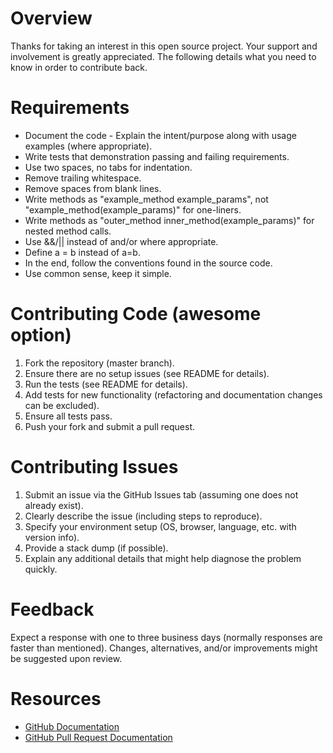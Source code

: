 # Overview

Thanks for taking an interest in this open source project. Your support
and involvement is greatly appreciated.  The following details what you need to know
in order to contribute back.

# Requirements

* Document the code - Explain the intent/purpose along with usage examples (where appropriate).
* Write tests that demonstration passing and failing requirements.
* Use two spaces, no tabs for indentation.
* Remove trailing whitespace.
* Remove spaces from blank lines.
* Write methods as "example_method example_params", not "example_method(example_params)" for one-liners.
* Write methods as "outer_method inner_method(example_params)" for nested method calls.
* Use &&/|| instead of and/or where appropriate.
* Define a = b instead of a=b.
* In the end, follow the conventions found in the source code.
* Use common sense, keep it simple.

# Contributing Code (awesome option)

1. Fork the repository (master branch).
2. Ensure there are no setup issues (see README for details).
3. Run the tests (see README for details).
4. Add tests for new functionality (refactoring and documentation changes can be excluded).
5. Ensure all tests pass.
6. Push your fork and submit a pull request.

# Contributing Issues

1. Submit an issue via the GitHub Issues tab (assuming one does not already exist).
2. Clearly describe the issue (including steps to reproduce).
3. Specify your environment setup (OS, browser, language, etc. with version info).
4. Provide a stack dump (if possible).
5. Explain any additional details that might help diagnose the problem quickly.

# Feedback

Expect a response with one to three business days (normally responses are faster than mentioned).
Changes, alternatives, and/or improvements might be suggested upon review.

# Resources

* [GitHub Documentation](http://help.github.com)
* [GitHub Pull Request Documentation](http://help.github.com/send-pull-requests)
